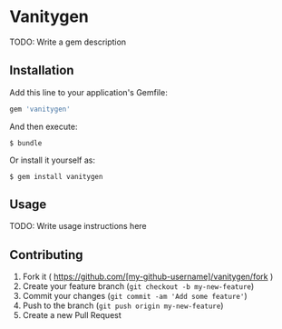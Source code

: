 # Vanitygen

TODO: Write a gem description

## Installation

Add this line to your application's Gemfile:

```ruby
gem 'vanitygen'
```

And then execute:

    $ bundle

Or install it yourself as:

    $ gem install vanitygen

## Usage

TODO: Write usage instructions here

## Contributing

1. Fork it ( https://github.com/[my-github-username]/vanitygen/fork )
2. Create your feature branch (`git checkout -b my-new-feature`)
3. Commit your changes (`git commit -am 'Add some feature'`)
4. Push to the branch (`git push origin my-new-feature`)
5. Create a new Pull Request
